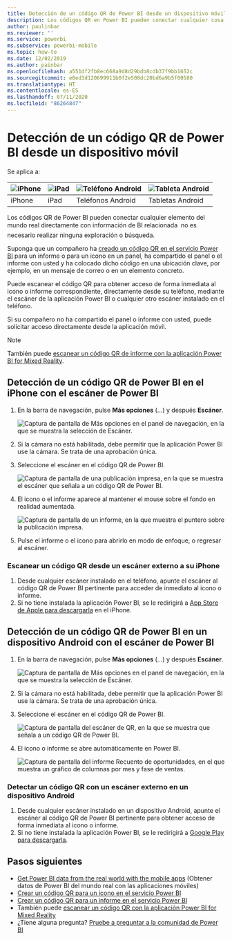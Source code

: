 ```yaml
---
title: Detección de un código QR de Power BI desde un dispositivo móvil
description: Los códigos QR en Power BI pueden conectar cualquier cosa del mundo real directamente con información de BI en la aplicación móvil de Power BI para iPhones y dispositivos Android.
author: paulinbar
ms.reviewer: ''
ms.service: powerbi
ms.subservice: powerbi-mobile
ms.topic: how-to
ms.date: 12/02/2019
ms.author: painbar
ms.openlocfilehash: a551df2fb8ec668a9d8d29bdb8cdb37f9bb1652c
ms.sourcegitcommit: e8ed3d120699911b0f2e508dc20bd6a9b5f00580
ms.translationtype: HT
ms.contentlocale: es-ES
ms.lasthandoff: 07/11/2020
ms.locfileid: "86264847"
---
```

# <a name="scan-a-power-bi-qr-code-from-your-mobile-device"></a>Detección de un código QR de Power BI desde un dispositivo móvil
Se aplica a:

| ![iPhone](./media/mobile-apps-qr-code/ios-logo-40-px.png) | ![iPad](./media/mobile-apps-qr-code/ios-logo-40-px.png) | ![Teléfono Android](././media/mobile-apps-qr-code/android-logo-40-px.png) | ![Tableta Android](././media/mobile-apps-qr-code/android-logo-40-px.png) |
|:--- |:--- |:--- |:--- |
|iPhone |iPad |Teléfonos Android |Tabletas Android |

Los códigos QR de Power BI pueden conectar  cualquier elemento del mundo real directamente con información de BI relacionada &#151; no es necesario realizar ninguna exploración o búsqueda.

Suponga que un compañero ha [creado un código QR en el servicio Power BI](../../create-reports/service-create-qr-code-for-tile.md) para un informe o para un icono en un panel, ha compartido el panel o el informe con usted y ha colocado dicho código en una ubicación clave, por ejemplo, en un mensaje de correo o en un elemento concreto. 

Puede escanear el código QR para obtener acceso de forma inmediata al icono o informe correspondiente, directamente desde su teléfono, mediante el escáner de la aplicación Power BI o cualquier otro escáner instalado en el teléfono. 

Si su compañero no ha compartido el panel o informe con usted, puede solicitar acceso directamente desde la aplicación móvil. 

> [!NOTE]
> También puede [escanear un código QR de informe con la aplicación Power BI for Mixed Reality](mobile-mixed-reality-app.md#scan-a-report-qr-code-in-holographic-view).

## <a name="scan-a-power-bi-qr-code-on-your-iphone-with-the-power-bi-scanner"></a>Detección de un código QR de Power BI en el iPhone con el escáner de Power BI

1. En la barra de navegación, pulse **Más opciones** (...) y después **Escáner**.

    ![Captura de pantalla de Más opciones en el panel de navegación, en la que se muestra la selección de Escáner.](media/mobile-apps-qr-code/power-bi-scanner.png)

2. Si la cámara no está habilitada, debe permitir que la aplicación Power BI use la cámara. Se trata de una aprobación única. 
 
3. Seleccione el escáner en el código QR de Power BI. 
   
    ![Captura de pantalla de una publicación impresa, en la que se muestra el escáner que señala a un código QR de Power BI.](media/mobile-apps-qr-code/power-bi-align-qr-code.png)
4. El icono o el informe aparece al mantener el mouse sobre el fondo en realidad aumentada.
   
    ![Captura de pantalla de un informe, en la que muestra el puntero sobre la publicación impresa.](media/mobile-apps-qr-code/power-bi-ios-qr-ar-scanner.png)

5. Pulse el informe o el icono para abrirlo en modo de enfoque, o regresar al escáner.

### <a name="scan-a-qr-code-from-an-external-scanner-on-your-iphone"></a>Escanear un código QR desde un escáner externo a su iPhone
1. Desde cualquier escáner instalado en el teléfono, apunte el escáner al código QR de Power BI pertinente para acceder de inmediato al icono o informe. 
2. Si no tiene instalada la aplicación Power BI, se le redirigirá a [App Store de Apple para descargarla](https://go.microsoft.com/fwlink/?LinkId=522062) en el iPhone.

## <a name="scan-a-power-bi-qr-code-on-your-android-device-with-the-power-bi-scanner"></a>Detección de un código QR de Power BI en un dispositivo Android con el escáner de Power BI

1. En la barra de navegación, pulse **Más opciones** (...) y después **Escáner**.

    ![Captura de pantalla de Más opciones en el panel de navegación, en la que se muestra la selección de Escáner.](media/mobile-apps-qr-code/power-bi-scanner.png)

2. Si la cámara no está habilitada, debe permitir que la aplicación Power BI use la cámara. Se trata de una aprobación única. 

3. Seleccione el escáner en el código QR de Power BI. 
   
    ![Captura de pantalla del escáner de QR, en la que se muestra que señala a un código QR de Power BI.](media/mobile-apps-qr-code/pbi_iph_qrscan.png)
4. El icono o informe se abre automáticamente en Power BI.
   
    ![Captura de pantalla del informe Recuento de oportunidades, en el que muestra un gráfico de columnas por mes y fase de ventas.](media/mobile-apps-qr-code/power-bi-android-tile.png)

### <a name="scan-a-qr-code-from-an-external-scanner-on-your-android-device"></a>Detectar un código QR con un escáner externo en un dispositivo Android
1. Desde cualquier escáner instalado en un dispositivo Android, apunte el escáner al código QR de Power BI pertinente para obtener acceso de forma inmediata al icono o informe. 
2. Si no tiene instalada la aplicación Power BI, se le redirigirá a [Google Play para descargarla](https://go.microsoft.com/fwlink/?LinkID=544867). 

## <a name="next-steps"></a>Pasos siguientes
* [Get Power BI data from the real world with the mobile apps](mobile-apps-data-in-real-world-context.md) (Obtener datos de Power BI del mundo real con las aplicaciones móviles)
* [Crear un código QR para un icono en el servicio Power BI](../../create-reports/service-create-qr-code-for-tile.md)
* [Crear un código QR para un informe en el servicio Power BI](../../create-reports/service-create-qr-code-for-report.md)
* También puede [escanear un código QR con la aplicación Power BI for Mixed Reality](mobile-mixed-reality-app.md)
* ¿Tiene alguna pregunta? [Pruebe a preguntar a la comunidad de Power BI](https://community.powerbi.com/)
